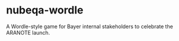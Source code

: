 # nubeqa-wordle
A Wordle-style game for Bayer internal stakeholders to celebrate the ARANOTE launch.

